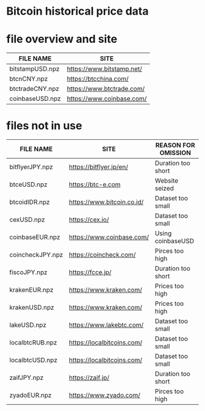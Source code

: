 # Bitcoin historical price data

# file overview and site
| FILE NAME        | SITE                       |
| ---------------- | -------------------------- |
| bitstampUSD.npz  | https://www.bitstamp.net/  |
| btcnCNY.npz      | https://btcchina.com/      |
| btctradeCNY.npz  | https://www.btctrade.com/  |
| coinbaseUSD.npz  | https://www.coinbase.com/  |

# files not in use
| FILE NAME        | SITE                       | REASON FOR OMISSION |
| ---------------- | -------------------------- | ------------------- |
| bitflyerJPY.npz  | https://bitflyer.jp/en/    | Duration too short  |
| btceUSD.npz      | https://btc-e.com          | Website seized      |
| btcoidIDR.npz    | https://www.bitcoin.co.id/ | Dataset too small   |
| cexUSD.npz       | https://cex.io/            | Dataset too small   |
| coinbaseEUR.npz  | https://www.coinbase.com/  | Using coinbaseUSD   |
| coincheckJPY.npz | https://coincheck.com/     | Pirces too high     |
| fiscoJPY.npz     | https://fcce.jp/           | Duration too short  |
| krakenEUR.npz    | https://www.kraken.com/    | Prices too high     |
| krakenUSD.npz    | https://www.kraken.com/    | Prices too high     |
| lakeUSD.npz      | https://www.lakebtc.com/   | Dataset too small   |
| localbtcRUB.npz  | https://localbitcoins.com/ | Dataset too small   |
| localbtcUSD.npz  | https://localbitcoins.com/ | Dataset too small   |
| zaifJPY.npz      | https://zaif.jp/           | Duration too short  |
| zyadoEUR.npz     | https://www.zyado.com/     | Pirces too high     |
